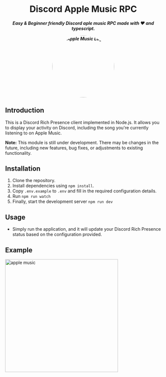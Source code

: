 <p align="center">
    <p align="center">
    <h1 align="center">Discord Apple Music RPC
    <h5 align="center">Easy & Beginner friendly Discord aple music RPC made with ❤️ and typescript.
</p>
</p>
<p align="center">
<a href="https://github.com/TrishCX/Google-Image-Sr" target="_blank">
    <img src="https://www.apple.com/newsroom/images/product/apple-music/apple_music-update_hero_08242021.jpg.news_app_ed.jpg"  alt="Apple Music Logo" width="200" height="200" style="border-radius: 50%;"/>
  </a>
</p>

## Introduction

This is a Discord Rich Presence client implemented in Node.js. It allows you to display your activity on Discord, including the song you're currently listening to on Apple Music.

**Note:** This module is still under development. There may be changes in the future, including new features, bug fixes, or adjustments to existing functionality.

## Installation

1. Clone the repository.
2. Install dependencies using `npm install`.
3. Copy `.env.example` to `.env` and fill in the required configuration details.
4. Run `npm run watch`
5. Finally, start the development server `npm run dev`

## Usage

- Simply run the application, and it will update your Discord Rich Presence status based on the configuration provided.

## Example

<img width="364" alt="apple music" src="https://media.discordapp.net/attachments/1069540434646401127/1232157954229272676/RPReplay_Final1713839536.gif?ex=66287004&is=66271e84&hm=bef9ba71a2928bb9e8ab8fb236727c32f0a0643ac125606202e393ab63c84b31&=&width=404&height=877">
